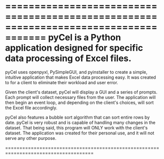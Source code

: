 =====================================================================================
 pyCel is a Python application designed for specific data processing of Excel files.
=====================================================================================

 pyCel uses openpyxl, PySimpleGUI, and pyinstaller to create a simple, intuitive 
 application that makes Excel data processing easy. It was created to for a client
 to eliminate their workload and user error. 

 Given the client's dataset, pyCel will display a GUI and a series of prompts. 
 Each prompt will collect necessary files from the user. The application will
 then begin an event loop, and depending on the client's choices, will sort
 the Excel file accordingly. 

 pyCel also features a bubble sort algorithm that can sort entire rows by date. 
 pyCel is very robust and is capable of handling many changes in the dataset.
 That being said, this program will ONLY work with the client's dataset. The
 application was created for their personal use, and it will not serve any
 other purpose. 
 
 =====================================================================================

